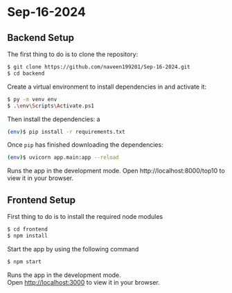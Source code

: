 # Sep-16-2024

## Backend Setup

The first thing to do is to clone the repository:

```sh
$ git clone https://github.com/naveen199201/Sep-16-2024.git
$ cd backend
```

Create a virtual environment to install dependencies in and activate it:

```sh
$ py -m venv env
$ .\env\Scripts\Activate.ps1
```

Then install the dependencies:
a 
```sh
(env)$ pip install -r requirements.txt 
```


Once `pip` has finished downloading the dependencies:
```sh
(env)$ uvicorn app.main:app --reload
```
Runs the app in the development mode.
Open http://localhost:8000/top10 to view it in your browser.

## Frontend Setup
First thing to do is to install the required node modules
```sh
$ cd frontend
$ npm install
```
Start the app by using the following command
```sh
$ npm start
```
Runs the app in the development mode.\
Open [http://localhost:3000](http://localhost:3000) to view it in your browser.
